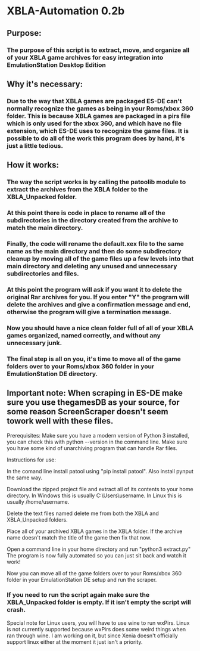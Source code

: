 # XBLA-Automation 0.2b

## Purpose:
### The purpose of this script is to extract, move, and organize all of your XBLA game archives for easy integration into EmulationStation Desktop Edition

## Why it's necessary:
### Due to the way that XBLA games are packaged ES-DE can't normally recognize the games as being in your Roms/xbox 360 folder. This is because XBLA games are packaged in a pirs file which is only used for the xbox 360, and which have no file extension, which ES-DE uses to recognize the game files. It is possible to do all of the work this program does by hand, it's just a little tedious.

## How it works:
### The way the script works is by calling the patoolib module to extract the archives from the XBLA folder to the XBLA_Unpacked folder.
### At this point there is code in place to rename all of the subdirectories in the directory created from the archive to match the main directory. 
### Finally, the code will rename the default.xex file to the same name as the main directory and then do some subdirectory cleanup by moving all of the game files up a few levels into that main directory and deleting any unused and unnecessary subdirectories and files.
### At this point the program will ask if you want it to delete the original Rar archives for you. If you enter "Y" the program will delete the archives and give a confirmation message and end, otherwise the program will give a termination message.
### Now you should have a nice clean folder full of all of your XBLA games organized, named correctly, and without any unnecessary junk.
### The final step is all on you, it's time to move all of the game folders over to your Roms/xbox 360 folder in your EmulationStation DE directory.

## Important note: When scraping in ES-DE make sure you use thegamesDB as your source, for some reason ScreenScraper doesn't seem towork well with these files.



Prerequisites:
Make sure you have a modern version of Python 3 installed, you can check this with python --version in the command line.
Make sure you have some kind of unarchiving program that can handle Rar files.

Instructions for use:

In the comand line install patool using "pip install patool".
Also install pynput the same way.

Download the zipped project file and extract all of its contents to your home directory.
In Windows this is usually C:\Users\username.
In Linux this is usually /home/username.

Delete the text files named delete me from both the XBLA and XBLA_Unpacked folders.

Place all of your archived XBLA games in the XBLA folder.
If the archive name doesn't match the title of the game then fix that now.

Open a command line in your home directory and run "python3 extract.py"
The program is now fully automated so you can just sit back and watch it work!

Now you can move all of the game folders over to your Roms/xbox 360 folder in your EmulationStation DE setup and run the scraper.

### If you need to run the script again make sure the XBLA_Unpacked folder is empty. If it isn't empty the script will crash.

Special note for Linux users, you will have to use wine to run wxPirs. Linux is not currently supported because wxPirs does some weird things when ran through wine. I am working on it, but since Xenia doesn't officially support linux either at the moment it just isn't a priority.
